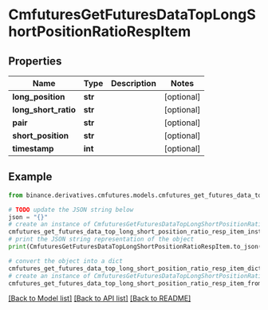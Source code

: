 # CmfuturesGetFuturesDataTopLongShortPositionRatioRespItem


## Properties

Name | Type | Description | Notes
------------ | ------------- | ------------- | -------------
**long_position** | **str** |  | [optional] 
**long_short_ratio** | **str** |  | [optional] 
**pair** | **str** |  | [optional] 
**short_position** | **str** |  | [optional] 
**timestamp** | **int** |  | [optional] 

## Example

```python
from binance.derivatives.cmfutures.models.cmfutures_get_futures_data_top_long_short_position_ratio_resp_item import CmfuturesGetFuturesDataTopLongShortPositionRatioRespItem

# TODO update the JSON string below
json = "{}"
# create an instance of CmfuturesGetFuturesDataTopLongShortPositionRatioRespItem from a JSON string
cmfutures_get_futures_data_top_long_short_position_ratio_resp_item_instance = CmfuturesGetFuturesDataTopLongShortPositionRatioRespItem.from_json(json)
# print the JSON string representation of the object
print(CmfuturesGetFuturesDataTopLongShortPositionRatioRespItem.to_json())

# convert the object into a dict
cmfutures_get_futures_data_top_long_short_position_ratio_resp_item_dict = cmfutures_get_futures_data_top_long_short_position_ratio_resp_item_instance.to_dict()
# create an instance of CmfuturesGetFuturesDataTopLongShortPositionRatioRespItem from a dict
cmfutures_get_futures_data_top_long_short_position_ratio_resp_item_from_dict = CmfuturesGetFuturesDataTopLongShortPositionRatioRespItem.from_dict(cmfutures_get_futures_data_top_long_short_position_ratio_resp_item_dict)
```
[[Back to Model list]](../README.md#documentation-for-models) [[Back to API list]](../README.md#documentation-for-api-endpoints) [[Back to README]](../README.md)


